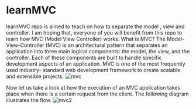 # learnMVC
learnMVC repo is aimed to teach on how to separate the model , view and controller.
I am hoping that, everyone of you will benefit from this repo to learn how MVC
(Model View Controller) works.
What is MVC?
The Model-View-Controller (MVC) is an architectural pattern that separates an 
application into three main logical components: the model, the view, and the 
controller. Each of these components are built to handle specific development
aspects of an application. MVC is one of the most frequently used industry-
standard web development framework to create scalable and extensible projects.
![mvc](https://cloud.githubusercontent.com/assets/23619819/25797835/d88c7732-33ac-11e7-906d-c816cf35b567.JPG)

Now let us take a look at how the execution of an MVC application takes place
when there is a certain request from the client. The following diagram 
illustrates the flow.
![mvc2](https://cloud.githubusercontent.com/assets/23619819/25798287/905aee24-33ae-11e7-81d9-efe15ba7a07a.JPG)



